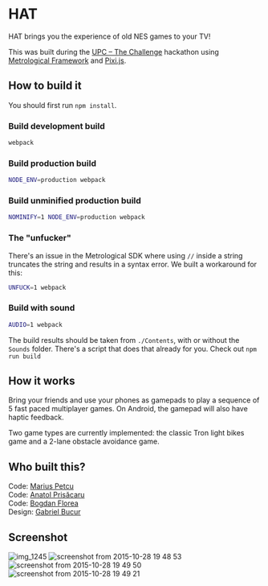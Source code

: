 # HAT

HAT brings you the experience of old NES games to your TV!

This was built during the [UPC – The Challenge][hackaton] hackathon using [Metrological Framework][metrological] and [Pixi.js][pixi].

## How to build it

You should first run `npm install`.

### Build development build

```bash
webpack
```

### Build production build

```bash
NODE_ENV=production webpack
```

### Build unminified production build

```bash
NOMINIFY=1 NODE_ENV=production webpack
```

### The "unfucker"

There's an issue in the Metrological SDK where using `//` inside a string truncates the string and results in a syntax error. We built a workaround for this:

```bash
UNFUCK=1 webpack
```

### Build with sound
```bash
AUDIO=1 webpack
```

The build results should be taken from `./Contents`, with or without the `Sounds` folder.
There's a script that does that already for you. Check out `npm run build`

## How it works

Bring your friends and use your phones as gamepads to play a sequence of 5 fast paced multiplayer games. On Android, the gamepad will also have haptic feedback.

Two game types are currently implemented: the classic Tron light bikes game and a 2-lane obstacle avoidance game.

## Who built this?

Code: [Marius Petcu](https://github.com/dapetcu21)  
Code: [Anatol Prisăcaru](https://github.com/shark0der)  
Code: [Bogdan Florea](https://github.com/bogdanvf)  
Design: [Gabriel Bucur](https://www.facebook.com/gaby.bucur)  

[metrological]: https://www.metrological.com/appdevelopers.html
[simulator]: https://github.com/Metrological/maf3-sdk
[hackaton]: http://upcthechallenge.ro/
[pixi]: http://www.pixijs.com

## Screenshot

![img_1245](https://cloud.githubusercontent.com/assets/428060/10798546/db458bc0-7db0-11e5-8d67-c207e8b3c286.PNG)
![screenshot from 2015-10-28 19 48 53](https://cloud.githubusercontent.com/assets/428060/10798547/db94a37c-7db0-11e5-906b-91b072fe407d.png)
![screenshot from 2015-10-28 19 49 50](https://cloud.githubusercontent.com/assets/428060/10798548/db967fe4-7db0-11e5-9ff6-d499dbe595b5.png)
![screenshot from 2015-10-28 19 49 21](https://cloud.githubusercontent.com/assets/428060/10798549/db96a3f2-7db0-11e5-8c5c-57043c0b68b3.png)
